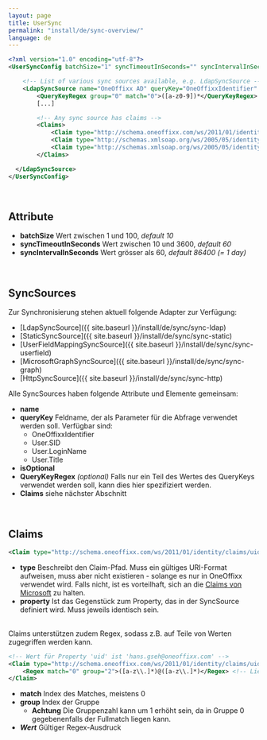 ```yaml
---
layout: page
title: UserSync
permalink: "install/de/sync-overview/"
language: de
---
```


```xml
<?xml version="1.0" encoding="utf-8"?>
<UserSyncConfig batchSize="1" syncTimeoutInSeconds="" syncIntervalInSeconds="86400">

    <!-- List of various sync sources available, e.g. LdapSyncSource -->
    <LdapSyncSource name="OneOffixx AD" queryKey="OneOffixxIdentifier" isOptional="false">
        <QueryKeyRegex group="0" match="0">([a-z0-9])*</QueryKeyRegex>
        [...]

        <!-- Any sync source has claims -->
        <Claims>	
            <Claim type="http://schema.oneoffixx.com/ws/2011/01/identity/claims/uid" property="uid" />
            <Claim type="http://schemas.xmlsoap.org/ws/2005/05/identity/claims/givenName" property="givenName" />
            <Claim type="http://schemas.xmlsoap.org/ws/2005/05/identity/claims/sn" property="sn" /> 
        </Claims>

  </LdapSyncSource>
</UserSyncConfig>
```
<br />

## Attribute

* **batchSize** Wert zwischen 1 und 100, *default 10*
* **syncTimeoutInSeconds** Wert zwischen 10 und 3600, *default 60*
* **syncIntervalInSeconds** Wert grösser als 60, *default 86400 (= 1 day)*

<br />

## SyncSources

Zur Synchronisierung stehen aktuell folgende Adapter zur Verfügung:

* [LdapSyncSource]({{ site.baseurl }}/install/de/sync/sync-ldap) 
* [StaticSyncSource]({{ site.baseurl }}/install/de/sync/sync-static) 
* [UserFieldMappingSyncSource]({{ site.baseurl }}/install/de/sync/sync-userfield) 
* [MicrosoftGraphSyncSource]({{ site.baseurl }}/install/de/sync/sync-graph) 
* [HttpSyncSource]({{ site.baseurl }}/install/de/sync/sync-http)

Alle SyncSources haben folgende Attribute und Elemente gemeinsam:

* **name** 
* **queryKey** Feldname, der als Parameter für die Abfrage verwendet werden soll. Verfügbar sind:
    * OneOffixxIdentifier
    * User.SID
    * User.LoginName
    * User.Title
* **isOptional**
* **QueryKeyRegex** *(optional)* Falls nur ein Teil des Wertes des QueryKeys verwendet werden soll, kann dies hier spezifiziert werden.
* **Claims** siehe nächster Abschnitt

<br />

## Claims

```xml
<Claim type="http://schema.oneoffixx.com/ws/2011/01/identity/claims/uid" property="uid" />
```

* **type** Beschreibt den Claim-Pfad. Muss ein gültiges URI-Format aufweisen, muss aber nicht existieren - solange es nur in OneOffixx verwendet wird. Falls nicht, ist es vorteilhaft, sich an die [Claims von Microsoft](https://msdn.microsoft.com/en-us/library/microsoft.identitymodel.claims.claimtypes_members.aspx) zu halten.
* **property** Ist das Gegenstück zum Property, das in der SyncSource definiert wird. Muss jeweils identisch sein.

<br />
Claims unterstützen zudem Regex, sodass z.B. auf Teile von Werten zugegriffen werden kann.

```xml
<!-- Wert für Property 'uid' ist 'hans.gseh@oneoffixx.com' -->
<Claim type="http://schema.oneoffixx.com/ws/2011/01/identity/claims/uid" property="uid">
    <Regex match="0" group="2">([a-z\\.]*)@([a-z\\.]*)</Regex> <!-- Liefert 'oneoffixx.com' -->
</Claim>
```

* **match** Index des Matches, meistens 0
* **group** Index der Gruppe
    * **Achtung** Die Gruppenzahl kann um 1 erhöht sein, da in Gruppe 0 gegebenenfalls der Fullmatch liegen kann.
* ***Wert*** Gültiger Regex-Ausdruck